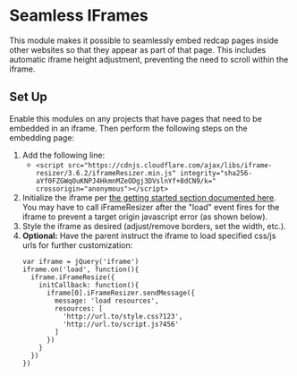 # Seamless IFrames

This module makes it possible to seamlessly embed redcap pages inside other websites so that they appear as part of that page.  This includes automatic iframe height adjustment, preventing the need to scroll within the iframe.

## Set Up

Enable this modules on any projects that have pages that need to be embedded in an iframe.  Then perform the following steps on the embedding page:
1. Add the following line:
	- `<script src="https://cdnjs.cloudflare.com/ajax/libs/iframe-resizer/3.6.2/iframeResizer.min.js" integrity="sha256-aYf0FZGWqOuKNPJ4HkmnMZeODgj3DVslnYf+8dCN9/k=" crossorigin="anonymous"></script>`
1. Initialize the iframe per [the getting started section documented here](https://github.com/davidjbradshaw/iframe-resizer#getting-started).  You may have to call iFrameResizer after the "load" event fires for the iframe to prevent a target origin javascript error (as shown below).
1. Style the iframe as desired (adjust/remove borders, set the width, etc.).
1. **Optional:** Have the parent instruct the iframe to load specified css/js urls for further customization:
   ```
   var iframe = jQuery('iframe')
   iframe.on('load', function(){
     iframe.iFrameResize({
       initCallback: function(){
         iframe[0].iFrameResizer.sendMessage({
           message: 'load resources',
           resources: [
             'http://url.to/style.css?123',
             'http://url.to/script.js?456'
           ]
         })
       }
     })
   })
   ```
